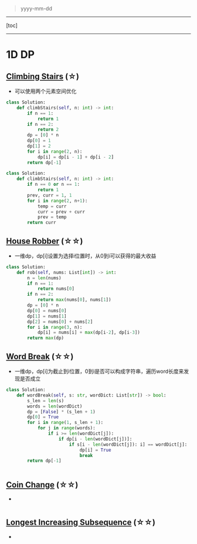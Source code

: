 > yyyy-mm-dd

---

[toc]

---

# 1D DP

## [Climbing Stairs](https://leetcode.com/problems/climbing-stairs)  (☆) ͏

- 可以使用两个元素空间优化

```python
class Solution:
    def climbStairs(self, n: int) -> int:
        if n == 1:
            return 1
        if n == 2:
            return 2
        dp = [0] * n
        dp[0] = 1
        dp[1] = 2     
        for i in range(2, n):
            dp[i] = dp[i - 1] + dp[i - 2]
        return dp[-1]
    
class Solution:
    def climbStairs(self, n: int) -> int:
        if n == 0 or n == 1:
            return 1
        prev, curr = 1, 1
        for i in range(2, n+1):
            temp = curr
            curr = prev + curr
            prev = temp
        return curr
```

## [House Robber](https://leetcode.com/problems/house-robber)  (☆☆) ͏

- 一维dp，dp[i]设置为选择i位置时，从0到i可以获得的最大收益

```python
class Solution:
    def rob(self, nums: List[int]) -> int:
        n = len(nums)
        if n == 1:
            return nums[0]
        if n == 2:
            return max(nums[0], nums[1])
        dp = [0] * n
        dp[0] = nums[0]
        dp[1] = nums[1]
        dp[2] = nums[0] + nums[2]
        for i in range(3, n):
            dp[i] = nums[i] + max(dp[i-2], dp[i-3])
        return max(dp)
```

## [Word Break](https://leetcode.com/problems/word-break)  (☆☆) ͏

- 一维dp，dp[i]为截止到i位置，0到i是否可以构成字符串，遍历word长度来发现是否成立

```python
class Solution:
    def wordBreak(self, s: str, wordDict: List[str]) -> bool:
        s_len = len(s)
        words = len(wordDict)
        dp = [False] * (s_len + 1)
        dp[0] = True
        for i in range(1, s_len + 1):
            for j in range(words):
                if i >= len(wordDict[j]):
                    if dp[i - len(wordDict[j])]:
                        if s[i - len(wordDict[j]): i] == wordDict[j]:
                            dp[i] = True
                            break
        return dp[-1]
                    
```

## [Coin Change](https://leetcode.com/problems/coin-change)  (☆☆) ͏

- 

```python

```

## [Longest Increasing Subsequence](https://leetcode.com/problems/longest-increasing-subsequence)  (☆☆) ͏

- 

```python

```

